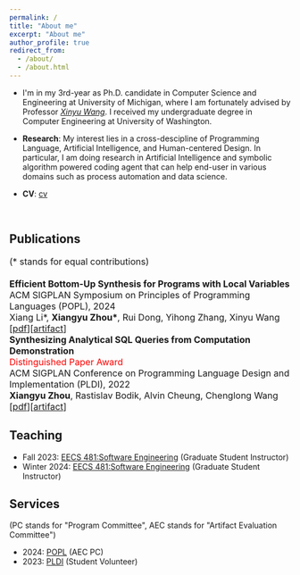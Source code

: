 ```yaml
---
permalink: /
title: "About me"
excerpt: "About me"
author_profile: true
redirect_from: 
  - /about/
  - /about.html
---
```


* I'm in my 3rd-year as Ph.D. candidate in Computer Science and Engineering at University of Michigan, where I am fortunately advised by Professor *[Xinyu Wang](https://web.eecs.umich.edu/~xwangsd/)*. I received my undergraduate degree in Computer Engineering at University of Washington.

* **Research**: 
My interest lies in a cross-descipline of Programming Language, Artificial Intelligence, and Human-centered Design. In particular, I am doing research in Artificial Intelligence and symbolic algorithm powered coding agent that can help end-user in various domains such as process automation and data science.

* **CV**: [cv](/assets/files/Xiangyu_Zhou_CV.pdf)

<br>

## Publications
<font size="3">
(* stands for equal contributions)<br>
<br>
</font>
<font size="3">
   <strong> Efficient Bottom-Up Synthesis for Programs with Local Variables</strong><br>
    ACM SIGPLAN Symposium on Principles of Programming Languages (POPL), 2024<br>
    Xiang Li*, <strong>Xiangyu Zhou*</strong>, Rui Dong, Yihong Zhang, Xinyu Wang<br>
    [<a href="https://arxiv.org/abs/2311.03705">pdf</a>][<a href="https://zenodo.org/records/10023528">artifact</a>]
</font>
<br>
<font size="3">
   <strong> Synthesizing Analytical SQL Queries from Computation Demonstration</strong><br>
    <span style="color: red;">Distinguished Paper Award</span><br>
    ACM SIGPLAN Conference on Programming Language Design and Implementation (PLDI), 2022<br>
    <strong>Xiangyu Zhou</strong>, Rastislav Bodik, Alvin Cheung, Chenglong Wang<br>
    [<a href="https://arxiv.org/abs/2204.07102">pdf</a>][<a href="https://dl.acm.org/do/10.5281/zenodo.6330232/full/">artifact</a>]
</font>

<br>

## Teaching
* Fall 2023: [EECS 481:Software Engineering](https://pbhoopala.github.io/eecs481f23/index.html) (Graduate Student Instructor)
* Winter 2024: [EECS 481:Software Engineering](https://eecs481.org/) (Graduate Student Instructor)

## Services
(PC stands for "Program Committee", AEC stands for "Artifact Evaluation Committee")
* 2024: [POPL](https://popl25.sigplan.org/) (AEC PC)
* 2023: [PLDI](https://pldi23.sigplan.org/) (Student Volunteer)

